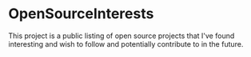 # OpenSourceInterests
This project is a public listing of open source projects that I've found interesting and wish to follow and potentially contribute to in the future. 
